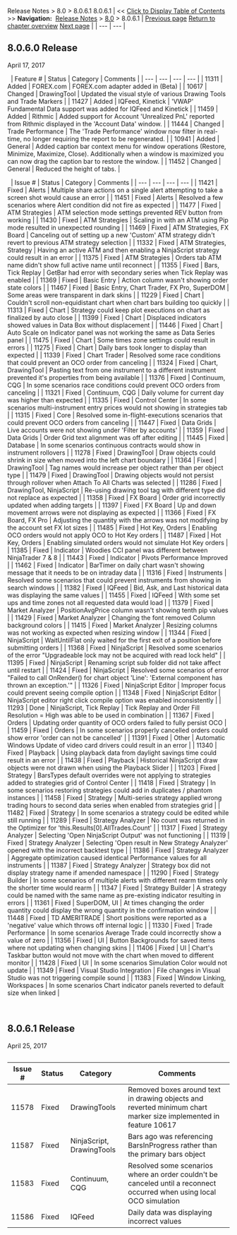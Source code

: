 ﻿

Release Notes > 8.0 > 8.0.6.1
8.0.6.1
| << [Click to Display Table of Contents](8_0_6_1.md) >> **Navigation:**     [Release Notes](release_notes-1.md) > [8.0](8_0-1.md) > 8.0.6.1 | [Previous page](8_0_7_1-1.md) [Return to chapter overview](8_0-1.md) [Next page](8_0_5_2-1.md) |
| --- | --- |
## 8.0.6.0 Release

April 17, 2017

 
| Feature # | Status | Category | Comments |
| --- | --- | --- | --- |
| 11311 | Added | FOREX.com | FOREX.com adapter added in (Beta) |
| 10617 | Changed | DrawingTool | Updated the visual style of various Drawing Tools and Trade Markers |
| 11427 | Added | IQFeed, Kinetick | 'VWAP' Fundamental Data support was added for IQFeed and Kinetick |
| 11459 | Added | Rithmic | Added support for Account 'Unrealized PnL' reported from Rithmic displayed in the 'Account Data' window. |
| 11444 | Changed | Trade Performance | The 'Trade Performance' window now filter in real-time, no longer requiring the report to be regenerated. |
| 10941 | Added | General | Added caption bar context menu for window operations (Restore, Minimize, Maximize, Close). Additionally when a window is maximized you can now drag the caption bar to restore the window. |
| 11452 | Changed | General | Reduced the height of tabs. |

 
| Issue # | Status | Category | Comments |
| --- | --- | --- | --- |
| 11421 | Fixed | Alerts | Multiple share actions on a single alert attempting to take a screen shot would cause an error |
| 11451 | Fixed | Alerts | Resolved a few scenarios where Alert condition did not fire as expected |
| 11477 | Fixed | ATM Strategies | ATM selection mode settings prevented REV button from working |
| 11430 | Fixed | ATM Strategies | Scaling in with an ATM using Pip mode resulted in unexpected rounding |
| 11469 | Fixed | ATM Strategies, FX Board | Canceling out of setting up a new 'Custom' ATM strategy didn't revert to previous ATM strategy selection |
| 11332 | Fixed | ATM Strategies, Strategy | Having an active ATM and then enabling a NinjaScript strategy could result in an error |
| 11375 | Fixed | ATM Strategies | Orders tab ATM name didn't show full active name until reconnect |
| 11355 | Fixed | Bars, Tick Replay | GetBar had error with secondary series when Tick Replay was enabled |
| 11369 | Fixed | Basic Entry | Action column wasn't showing order state colors |
| 11467 | Fixed | Basic Entry, Chart Trader, FX Pro, SuperDOM | Some areas were transparent in dark skins |
| 11229 | Fixed | Chart | Couldn't scroll non-equidistant chart when chart bars building too quickly |
| 11313 | Fixed | Chart | Strategy could keep plot executions on chart as finalized by auto close |
| 11399 | Fixed | Chart | Displaced indicators showed values in Data Box without displacement |
| 11446 | Fixed | Chart | Auto Scale on Indicator panel was not working the same as Data Series panel |
| 11475 | Fixed | Chart | Some times zone settings could result in errors |
| 11275 | Fixed | Chart | Daily bars took longer to display than expected |
| 11339 | Fixed | Chart Trader | Resolved some race conditions that could prevent an OCO order from canceling |
| 11324 | Fixed | Chart, DrawingTool | Pasting text from one instrument to a different instrument prevented it's properties from being available |
| 11376 | Fixed | Continuum, CQG | In some scenarios race conditions could prevent OCO orders from canceling |
| 11321 | Fixed | Continuum, CQG | Daily volume for current day was higher than expected |
| 11335 | Fixed | Control Center | In some scenarios multi-instrument entry prices would not showing in strategies tab |
| 11315 | Fixed | Core | Resolved some in-flight-executions scenarios that could prevent OCO orders from canceling |
| 11447 | Fixed | Data Grids | Live accounts were not showing under 'Filter by accounts' |
| 11359 | Fixed | Data Grids | Order Grid text alignment was off after editing |
| 11445 | Fixed | Database | In some scenarios continuous contracts would show in instrument rollovers |
| 11278 | Fixed | DrawingTool | Draw objects could shrink in size when moved into the left chart boundary |
| 11364 | Fixed | DrawingTool | Tag names would increase per object rather than per object type |
| 11479 | Fixed | DrawingTool | Drawing objects would not persist through rollover when Attach To All Charts was selected |
| 11286 | Fixed | DrawingTool, NinjaScript | Re-using drawing tool tag with different type did not replace as expected |
| 11358 | Fixed | FX Board | Order grid incorrectly updated when adding targets |
| 11397 | Fixed | FX Board | Up and down movement arrows were not displaying as expected |
| 11366 | Fixed | FX Board, FX Pro | Adjusting the quantity with the arrows was not modifying by the account set FX lot sizes |
| 11485 | Fixed | Hot Key, Orders | Enabling OCO orders would not apply OCO to Hot Key orders |
| 11487 | Fixed | Hot Key, Orders | Enabling simulated orders would not simulate Hot Key orders |
| 11385 | Fixed | Indicator | Woodies CCI panel was different between NinjaTrader 7 & 8 |
| 11443 | Fixed | Indicator | Pivots Performance Improved |
| 11462 | Fixed | Indicator | BarTimer on daily chart wasn't showing message that it needs to be on intraday data |
| 11316 | Fixed | Instruments | Resolved some scenarios that could prevent instruments from showing in search windows |
| 11382 | Fixed | IQFeed | Bid, Ask, and Last historical data was displaying the same values |
| 11455 | Fixed | IQFeed | With some set ups and time zones not all requested data would load |
| 11379 | Fixed | Market Analyzer | PositionAvgPrice column wasn't showing tenth pip values |
| 11429 | Fixed | Market Analyzer | Changing the font removed Column background colors |
| 11415 | Fixed | Market Analyzer | Resizing columns was not working as expected when resizing window |
| 11344 | Fixed | NinjaScript | WaitUntilFlat only waited for the first exit of a position before submitting orders |
| 11368 | Fixed | NinjaScript | Resolved some scenarios of the error "Upgradeable lock may not be acquired with read lock held" |
| 11395 | Fixed | NinjaScript | Renaming script sub folder did not take affect until restart |
| 11424 | Fixed | NinjaScript | Resolved some scenarios of error "Failed to call OnRender() for chart object 'Line': 'External component has thrown an exception.'" |
| 11326 | Fixed | NinjaScript Editor | Improper focus could prevent seeing compile option |
| 11348 | Fixed | NinjaScript Editor | NinjaScript editor right click compile option was enabled inconsistently |
| 11293 | Done | NinjaScript, Tick Replay | Tick Replay and Order Fill Resolution = High was able to be used in combination |
| 11367 | Fixed | Orders | Updating order quantity of OCO orders failed to fully persist OCO |
| 11459 | Fixed | Orders | In some scenarios properly cancelled orders could show error 'order can not be cancelled' |
| 11391 | Fixed | Other | Automatic Windows Update of video card drivers could result in an error |
| 11340 | Fixed | Playback | Using playback data from daylight savings time could result in an error |
| 11438 | Fixed | Playback | Historical NinjaScript draw objects were not drawn when using the Playback Slider |
| 11203 | Fixed | Strategy | BarsTypes default overrides were not applying to strategies added to strategies grid of Control Center |
| 11418 | Fixed | Strategy | In some scenarios restoring strategies could add in duplicates / phantom instances |
| 11458 | Fixed | Strategy | Multi-series strategy applied wrong trading hours to second data series when enabled from strategies grid |
| 11482 | Fixed | Strategy | In some scenarios a strategy could be edited while still running |
| 11289 | Fixed | Strategy Analyzer | No count was returned in the Optimizer for 'this.Results[0].AllTrades.Count' |
| 11317 | Fixed | Strategy Analyzer | Selecting 'Open NinjaScript Output' was not functioning |
| 11319 | Fixed | Strategy Analyzer | Selecting 'Open result in New Strategy Analyzer' opened with the incorrect backtest type |
| 11386 | Fixed | Strategy Analyzer | Aggregate optimization caused identical Performance values for all instruments |
| 11387 | Fixed | Strategy Analyzer | Strategy box did not display strategy name if amended namespace |
| 11290 | Fixed | Strategy Builder | In some scenarios of multiple alerts with different rearm times only the shorter time would rearm |
| 11347 | Fixed | Strategy Builder | A strategy could be named with the same name as pre-existing indicator resulting in errors |
| 11361 | Fixed | SuperDOM, UI | At times changing the order quantity could display the wrong quantity in the confirmation window |
| 11448 | Fixed | TD AMERITRADE | Short positions were reported as a 'negative' value which throws off internal logic |
| 11330 | Fixed | Trade Performance | In some scenarios Average Trade could incorrectly show a value of zero |
| 11356 | Fixed | UI | Button Backgrounds for saved items where not updating when changing skins |
| 11406 | Fixed | UI | Chart's Taskbar button would not move with the chart when moved to different monitor |
| 11428 | Fixed | UI | In some scenarios Simulation Color would not update |
| 11349 | Fixed | Visual Studio Integration | File changes in Visual Studio was not triggering compile sound |
| 11383 | Fixed | Window Linking, Workspaces | In some scenarios Chart indicator panels reverted to default size when linked |

 

## 8.0.6.1 Release

April 25, 2017

## 
| Issue # | Status | Category | Comments |
| --- | --- | --- | --- |
| 11578 | Fixed | DrawingTools | Removed boxes around text in drawing objects and reverted minimum chart marker size implemented in feature 10617 |
| 11587 | Fixed | NinjaScript, DrawingTools | Bars ago was referencing BarsInProgress rather than the primary bars object |
| 11583 | Fixed | Continuum, CQG | Resolved some scenarios where an order couldn't be canceled until a reconnect occurred when using local OCO simulation |
| 11586 | Fixed | IQFeed | Daily data was displaying incorrect values |

